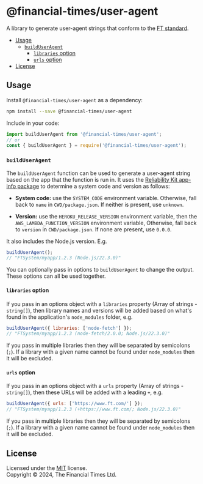 
# @financial-times/user-agent

A library to generate user-agent strings that conform to the [FT standard](https://docs.google.com/document/d/1fSrPlPKwJyL69iLi8MXygFe-TzfiKAEler21smAJicM/edit).

* [Usage](#usage)
  * [`buildUserAgent`](#builduseragent)
    * [`libraries` option](#libraries-option)
    * [`urls` option](#urls-option)
* [License](#license)


## Usage

Install `@financial-times/user-agent` as a dependency:

```bash
npm install --save @financial-times/user-agent
```

Include in your code:

```js
import buildUserAgent from '@financial-times/user-agent';
// or
const { buildUserAgent } = require('@financial-times/user-agent');
```

### `buildUserAgent`

The `buildUserAgent` function can be used to generate a user-agent string based on the app that the function is run in. It uses the [Reliability Kit app-info package](https://github.com/Financial-Times/dotcom-reliability-kit/tree/main/packages/app-info#readme) to determine a system code and version as follows:

  * **System code:** use the `SYSTEM_CODE` environment variable. Otherwise, fall back to `name` in `CWD/package.json`. If neither is present, use `unknown`.

  * **Version:** use the `HEROKU_RELEASE_VERSION` environment variable, then the `AWS_LAMBDA_FUNCTION_VERSION` environment variable, Otherwise, fall back to `version` in `CWD/package.json`. If none are present, use `0.0.0`.

It also includes the Node.js version. E.g.

```js
buildUserAgent();
// "FTSystem/myapp/1.2.3 (Node.js/22.3.0)"
```

You can optionally pass in options to `buildUserAgent` to change the output. These options can all be used together.

#### `libraries` option

If you pass in an options object with a `libraries` property (Array of strings - `string[]`), then library names and versions will be added based on what's found in the application's `node_modules` folder, e.g.

```js
buildUserAgent({ libraries: ['node-fetch'] });
// "FTSystem/myapp/1.2.3 (node-fetch/2.0.0; Node.js/22.3.0)"
```

If you pass in multiple libraries then they will be separated by semicolons (`;`). If a library with a given name cannot be found under `node_modules` then it will be excluded.

#### `urls` option

If you pass in an options object with a `urls` property (Array of strings - `string[]`), then these URLs will be added with a leading `+`, e.g.

```js
buildUserAgent({ urls: ['https://www.ft.com/'] });
// "FTSystem/myapp/1.2.3 (+https://www.ft.com/; Node.js/22.3.0)"
```

If you pass in multiple libraries then they will be separated by semicolons (`;`). If a library with a given name cannot be found under `node_modules` then it will be excluded.


## License

Licensed under the [MIT](LICENSE) license.<br/>
Copyright &copy; 2024, The Financial Times Ltd.
